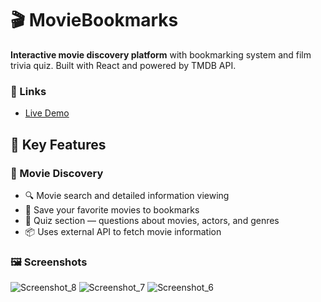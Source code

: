 # 🎬 MovieBookmarks

**Interactive movie discovery platform** with bookmarking system and film trivia quiz. Built with React and powered by TMDB API.

### 🔗 Links

- [Live Demo](https://marta109.github.io/Movie-Bookmarks)

## 🌟 Key Features

### 🎥 Movie Discovery
   - 🔍 Movie search and detailed information viewing
   - 📌 Save your favorite movies to bookmarks
   - 🧠 Quiz section — questions about movies, actors, and genres
   - 📦 Uses external API to fetch movie information
 
 ### 🖼️ Screenshots
 ![Screenshot_8](https://github.com/user-attachments/assets/9499b693-9f85-49c0-abec-4e36e50acfab)
![Screenshot_7](https://github.com/user-attachments/assets/98bcdbab-1d0e-40fc-8b04-5936180154f1)
![Screenshot_6](https://github.com/user-attachments/assets/1ff8b04a-f651-4dcf-bf06-d3482daa9868)

